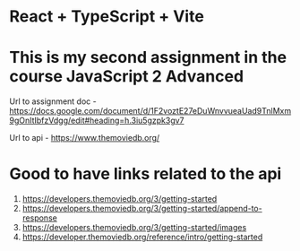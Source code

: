 # React + TypeScript + Vite

# This is my second assignment in the course JavaScript 2 Advanced

Url to assignment doc - https://docs.google.com/document/d/1F2voztE27eDuWnvvueaUad9TnlMxm9gOnItIbfzVdgg/edit#heading=h.3iu5gzpk3gv7

Url to api - https://www.themoviedb.org/

# Good to have links related to the api

1. https://developers.themoviedb.org/3/getting-started
2. https://developers.themoviedb.org/3/getting-started/append-to-response
3. https://developers.themoviedb.org/3/getting-started/images
4. https://developer.themoviedb.org/reference/intro/getting-started
